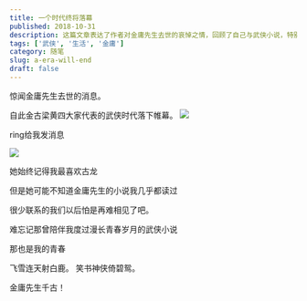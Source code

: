 ```yaml
---
title: 一个时代终将落幕
published: 2018-10-31
description: 这篇文章表达了作者对金庸先生去世的哀悼之情，回顾了自己与武侠小说，特别是金庸作品的深厚情感。文章中提到了金庸、古龙等武侠文学的代表人物，以及这些作品对作者青春岁月的影响。最后，作者表达了对金庸先生的敬意和怀念。
tags: ['武侠', '生活', '金庸']
category: 随笔
slug: a-era-will-end
draft: false
---
```


惊闻金庸先生去世的消息。 

自此金古梁黄四大家代表的武侠时代落下帷幕。 
![](https://mrwen.oss-cn-shanghai.aliyuncs.com/2018/10/682de8655140a4f918512469001bb2f3.jpg?x-oss-process=image/quality,q_50/resize,m_fill,w_1024,h_682) 

ring给我发消息 

![](https://mrwen.oss-cn-shanghai.aliyuncs.com/2018/10/Screenshot_2018-10-31-01-08-52-085_com.tencent.mm_.jpg?x-oss-process=image/quality,q_50/resize,m_fill,w_512,h_1024) 

她始终记得我最喜欢古龙 

但是她可能不知道金庸先生的小说我几乎都读过 

很少联系的我们以后怕是再难相见了吧。 

难忘记那曾陪伴我度过漫长青春岁月的武侠小说 

那也是我的青春 

飞雪连天射白鹿。 笑书神侠倚碧鸳。 

金庸先生千古！
